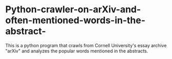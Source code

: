 # Python-crawler-on-arXiv-and-often-mentioned-words-in-the-abstract-
This is a python program that crawls from Cornell University's essay archive "arXiv" and analyzes the popular words mentioned in the abstracts.
